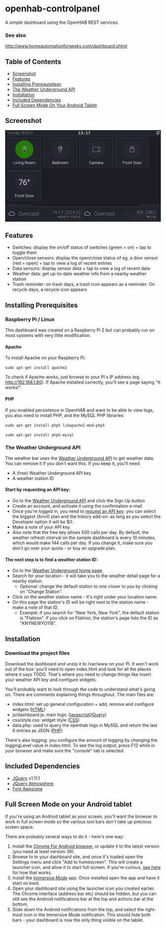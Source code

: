 # openhab-controlpanel
A simple dashboard using the OpenHAB REST services.

### See also

http://www.homeautomationforgeeks.com/dashboard.shtml

## Table of Contents

* [Screenshot](#screenshot)
* [Features](#features)
* [Installing Prerequisitesn](#installing-prerequisites)
* [The Weather Underground API](#the-weather-underground-api)
* [Installation](#installation)
* [Included Dependencies](#included-dependencies)
* [Full Screen Mode On Your Android Tablet](#full-screen-mode-on-your-android-tablet)

## Screenshot

![Example setup](https://github.com/HomeAutomationForGeeks/openhab-controlpanel/raw/master/screenshots/screenshot1.png)

## Features

* Switches: display the on/off status of switches (green = on) + tap to toggle them
* Open/close sensors: display the open/close status of eg. a door sensor (red = open) + tap to view a log of recent entries
* Data sensors: display sensor data + tap to view a log of recent data
* Weather data: get up-to-date weather info from a nearby weather station
* Trash reminder: on trash days, a trash icon appears as a reminder. On recycle days, a recycle icon appears

## Installing Prerequisites

### Raspberry Pi / Linux
This dashboard was created on a Raspberry Pi 2 but can probably run on most systems with very little modification.

#### Apache
To install Apache on your Raspberry Pi:

`sudo apt-get install apache2`

To check if Apache works, just browse to your Pi's IP address (eg. http://192.168.1.80). If Apache installed correctly, you'll see a page saying "It works!".

#### PHP

If you enabled persistence in OpenHAB and want to be able to view logs, you also need to install PHP, and the MySQL PHP libraries:

`sudo apt-get install php5 libapache2-mod-php5`

`sudo apt-get install php5-mysql`

### The Weather Underground API

The weather bar uses the [Weather Underground API](http://www.wunderground.com/weather/api/) to get weather data. You can remove it if you don't want this. If you keep it, you'll need:

* A (free) Weather Underground API key
* A weather station ID

#### Start by requesting an API key:

* Go to the [Weather Underground API](http://www.wunderground.com/weather/api/) and click the Sign Up button
* Create an account, and activate it using the confirmation e-mail
* Once you're logged in, you need to [request an API key](http://www.wunderground.com/weather/api/d/pricing.html): you can select the biggest (Anvil) plan and the history add-on: as long as you select the Developer option it will be $0.
* Make a note of your API key.
* Also note that the free key allows 500 calls per day. By default, the weather refresh interval on the sample dashboard is every 10 minutes, which would make 144 calls per day. If you change it, make sure you don't go over your quota - or buy an upgrade plan.

#### The next step is to find a weather station ID:

* Go to the [Weather Underground home page](http://www.wunderground.com/).
* Search for your location - it will take you to the weather detail page for a nearby station.
  * Optional: change the default station to one closer to you by clicking on "Change Station".
* Click on the weather station name - it's right under your location name.
* On this page the station's ID will be right next to the station name - make a note of that ID.
  * Example: if you search for "New York, New York", the default station is "Flatiron". If you click on Flatiron, the station's page lists the ID as "KNYNEWYO118".

## Installation

### Download the project files

Download the dashboard and unzip it to /var/www on your Pi. It won't work out of the box: you'll need to open index.html and look for all the places where it says TODO. That's where you need to change things like insert your weather API key and configure widgets.

You'll probably want to look through the code to understand what's going on. There are comments explaining things throughout. 
The main files are:

* index.html: set up general configuration + add, remove and configure widgets ([HTML](http://www.w3schools.com/html/))
* js/dashboard.js: main logic ([javascript](http://www.w3schools.com/js/)/[jQuery](https://jquery.com/))
* css/style.css: widget style ([CSS](http://www.w3schools.com/css/))
* data.php: used to query the openhab logs in MySQL and return the last 6 entries as JSON ([PHP](http://www.w3schools.com/php/))

There's also logging: you configure the amount of logging by changing the loggingLevel value in index.html. To see the log output, press F12 while in your browser and make sure the "console" tab is selected.

## Included Dependencies

* [JQuery](https://jquery.com/) v1.11.1
* [JQuery Atmosphere](https://github.com/Atmosphere/atmosphere-javascript)
* [Font Awesome](https://fortawesome.github.io/Font-Awesome/)

## Full Screen Mode on your Android tablet

If you're using an Android tablet as your screen, you'll want the browser to work in full screen mode so the various tool bars don't take up precious screen space.

There are probably several ways to do it - here's one way:

1. Install the [Chrome For Android browser](https://play.google.com/store/apps/details?id=com.android.chrome), or update it to the latest version (you need at least version 39).
2. Browse to to your dashboard site, and once it's loaded open the Settings menu and click "Add to homescreen". This will create a launcher icon, and allow it to start full-screen. If you're curious, [see here](https://developer.chrome.com/multidevice/android/installtohomescreen) for how that works.
3. Install the [Immersive Mode](https://play.google.com/store/apps/details?id=com.gmd.immersive) app. Once installed open the app and have it start on boot.
4. Open your dashboard site using the launcher icon you created earlier. The Chrome interface (address bar etc) should be hidden, but you can still see the Android notifications bar at the top and actions bar at the bottom.
5. Slide down the Android notifications from the top, and select the right-most icon in the Immersive Mode notification. This should hide both bars - your dashboard is now the only thing visible on the tablet.
